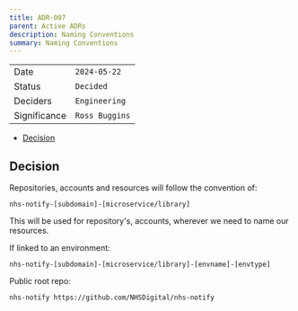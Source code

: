 ```yaml
---
title: ADR-007
parent: Active ADRs
description: Naming Conventions
summary: Naming Conventions
---
```


|              |                |
| ------------ | -------------- |
| Date         | `2024-05-22`   |
| Status       | `Decided`      |
| Deciders     | `Engineering`  |
| Significance | `Ross Buggins` |

- [Decision](#decision)

## Decision

Repositories, accounts and resources will follow the convention of:

`nhs-notify-[subdomain]-[microservice/library]`

This will be used for repository's, accounts, wherever we need to name our resources.

If linked to an environment:

`nhs-notify-[subdomain]-[microservice/library]-[envname]-[envtype]`

Public root repo:

`nhs-notify https://github.com/NHSDigital/nhs-notify`
